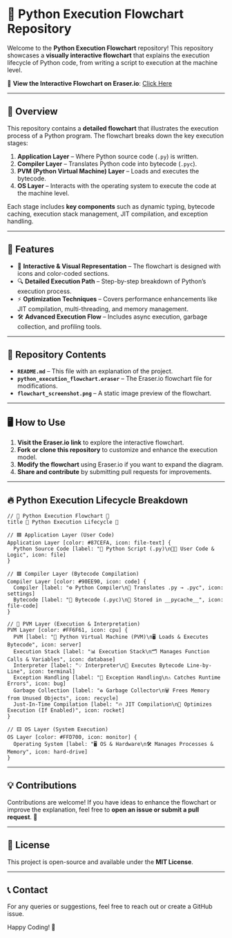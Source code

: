 # 🚀 Python Execution Flowchart Repository

Welcome to the **Python Execution Flowchart** repository! This repository showcases a **visually interactive flowchart** that explains the execution lifecycle of Python code, from writing a script to execution at the machine level.

🔗 **View the Interactive Flowchart on Eraser.io**: [Click Here](https://app.eraser.io/workspace/JA8Dy71UCtmnfW3E57JG)

---

## 📜 Overview

This repository contains a **detailed flowchart** that illustrates the execution process of a Python program. The flowchart breaks down the key execution stages:

1. **Application Layer** – Where Python source code (`.py`) is written.
2. **Compiler Layer** – Translates Python code into bytecode (`.pyc`).
3. **PVM (Python Virtual Machine) Layer** – Loads and executes the bytecode.
4. **OS Layer** – Interacts with the operating system to execute the code at the machine level.

Each stage includes **key components** such as dynamic typing, bytecode caching, execution stack management, JIT compilation, and exception handling.

---

## 🎯 Features

- 📌 **Interactive & Visual Representation** – The flowchart is designed with icons and color-coded sections.
- 🔍 **Detailed Execution Path** – Step-by-step breakdown of Python’s execution process.
- ⚡ **Optimization Techniques** – Covers performance enhancements like JIT compilation, multi-threading, and memory management.
- 🛠 **Advanced Execution Flow** – Includes async execution, garbage collection, and profiling tools.

---

## 📂 Repository Contents

- **`README.md`** – This file with an explanation of the project.
- **`python_execution_flowchart.eraser`** – The Eraser.io flowchart file for modifications.
- **`flowchart_screenshot.png`** – A static image preview of the flowchart.

---

## 🖥 How to Use

1. **Visit the Eraser.io link** to explore the interactive flowchart.
2. **Fork or clone this repository** to customize and enhance the execution model.
3. **Modify the flowchart** using Eraser.io if you want to expand the diagram.
4. **Share and contribute** by submitting pull requests for improvements.

---

## 🔥 Python Execution Lifecycle Breakdown

```
// 🌟 Python Execution Flowchart 🌟
title 🐍 Python Execution Lifecycle 🔄

// 🟦 Application Layer (User Code)
Application Layer [color: #87CEFA, icon: file-text] {
  Python Source Code [label: "📜 Python Script (.py)\n👨‍💻 User Code & Logic", icon: file]
}

// 🟩 Compiler Layer (Bytecode Compilation)
Compiler Layer [color: #90EE90, icon: code] {
  Compiler [label: "⚙️ Python Compiler\n🔄 Translates .py → .pyc", icon: settings]
  Bytecode [label: "📂 Bytecode (.pyc)\n💾 Stored in __pycache__", icon: file-code]
}

// 🔴 PVM Layer (Execution & Interpretation)
PVM Layer [color: #FF6F61, icon: cpu] {
  PVM [label: "🚀 Python Virtual Machine (PVM)\n🖥️ Loads & Executes Bytecode", icon: server]
  Execution Stack [label: "📊 Execution Stack\n🗂️ Manages Function Calls & Variables", icon: database]
  Interpreter [label: "💡 Interpreter\n📝 Executes Bytecode Line-by-Line", icon: terminal]
  Exception Handling [label: "🚨 Exception Handling\n⚠️ Catches Runtime Errors", icon: bug]
  Garbage Collection [label: "♻️ Garbage Collector\n🗑️ Frees Memory from Unused Objects", icon: recycle]
  Just-In-Time Compilation [label: "🔥 JIT Compilation\n🚀 Optimizes Execution (If Enabled)", icon: rocket]
}

// 🟨 OS Layer (System Execution)
OS Layer [color: #FFD700, icon: monitor] {
  Operating System [label: "🖥️ OS & Hardware\n🛠️ Manages Processes & Memory", icon: hard-drive]
}
```

---

## 💡 Contributions

Contributions are welcome! If you have ideas to enhance the flowchart or improve the explanation, feel free to **open an issue or submit a pull request**. 🚀

---

## 📜 License

This project is open-source and available under the **MIT License**.

---

## 📞 Contact

For any queries or suggestions, feel free to reach out or create a GitHub issue.

Happy Coding! 🎉
